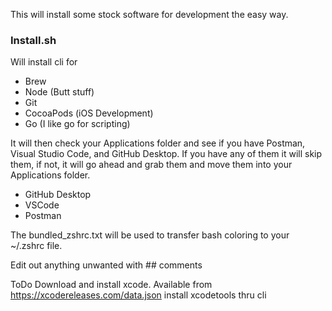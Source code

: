 This will install some stock software for development the easy way. 

<h3>Install.sh</h3>

Will install cli for

- Brew
- Node (Butt stuff)
- Git
- CocoaPods (iOS Development)
- Go (I like go for scripting)

It will then check your Applications folder and see if you have Postman, Visual Studio Code, and GitHub Desktop.
If you have any of them it will skip them, if not, it will go ahead and grab them and move them into your Applications folder.

- GitHub Desktop
- VSCode
- Postman

The bundled_zshrc.txt will be used to transfer bash coloring to your ~/.zshrc file. 

Edit out anything unwanted with ## comments


ToDo
Download and install xcode. Available from https://xcodereleases.com/data.json
install xcodetools thru cli



